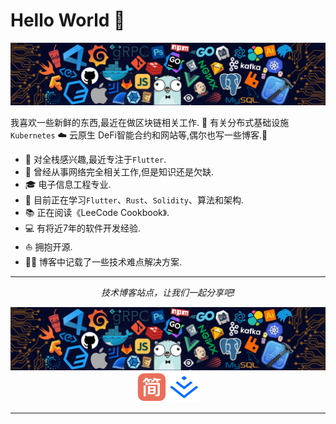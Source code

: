 # Hello World 👋

![](https://github.com/casiphia/casiphia/blob/master/icons/header_.png)

我喜欢一些新鲜的东西,最近在做区块链相关工作.
🐳 有关分布式基础设施`Kubernetes`
☁️ 云原生
DeFi智能合约和网站等,偶尔也写一些博客.🌈    

* 🧐   对全栈感兴趣,最近专注于`Flutter`.
* 💼   曾经从事网络完全相关工作,但是知识还是欠缺.
* 🎓   电子信息工程专业.
* 🌱   目前正在学习`Flutter`、`Rust`、`Solidity`、算法和架构.
* 📚   正在阅读《LeeCode Cookbook》.
* 💻   有将近7年的软件开发经验.
* ⛵   拥抱开源.
* ✍🏻   博客中记载了一些技术难点解决方案.
  
<hr>
<p align="center">
  <i>技术博客站点，让我们一起分享吧!</i>

<p align="center">
<a href= "https://blog.csdn.net/a746277441?type=blog"><img src="https://github.com/casiphia/casiphia/blob/master/icons/header_.png"/></a>
<a href= "https://www.jianshu.com/u/088a5724aa61"><img src="https://github.com/casiphia/casiphia/blob/master/icons/jianshu.png"/></a>
<a href= "https://juejin.cn/user/4266531768776888"><img src="https://github.com/casiphia/casiphia/blob/master/icons/juejin.png"/></a>

</p>

---